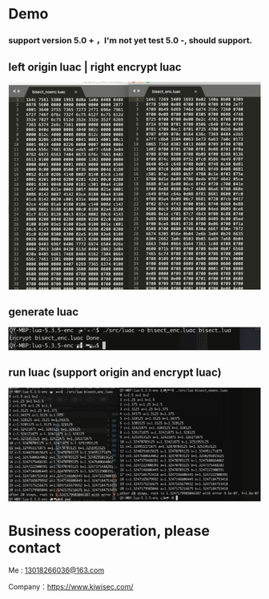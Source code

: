 # Demo

###  support version 5.0 + ，I'm not yet test 5.0 -, should support.

## left origin luac | right encrypt  luac

![image-20190530115825026](./image/image-20190530115825026.png)

## 

## generate luac

![image-20190527170758775](./image/image-20190527170758775.png)

## run luac (support origin and encrypt luac)

![image-20190530120155831](./image/image-20190530120155831.png)

# Business cooperation, please contact

Me : 13018266036@163.com

Company：https://www.kiwisec.com/

